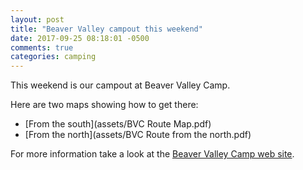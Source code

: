 ```yaml
---
layout: post
title: "Beaver Valley campout this weekend"
date: 2017-09-25 08:18:01 -0500
comments: true
categories: camping
---
```

This weekend is our campout at Beaver Valley Camp.

Here are two maps showing how to get there:

* [From the south](assets/BVC Route Map.pdf)
* [From the north](assets/BVC Route from the north.pdf)

For more information take a look at the [Beaver Valley Camp web site](http://beavervalleycamp.org/).